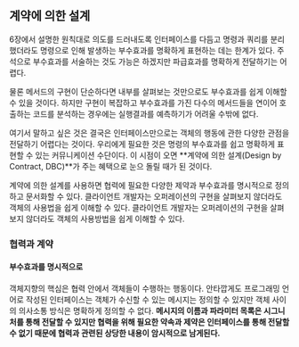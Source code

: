 ## 계약에 의한 설계

6장에서 설명한 원칙대로 의도를 드러내도록 인터페이스를 다듬고 명령과 쿼리를 분리했더라도 명령으로 인해 발생하는 부수효과를 명확하게 표현하는 데는 한계가 있다. 주석으로 부수효과를 서술하는 것도 가능은 하겠지만 파급효과를 명확하게 전달하기는 어렵다.

물론 메서드의 구현이 단순하다면 내부를 살펴보는 것만으로도 부수효과를 쉽게 이해할 수 있을 것이다. 하지만 구현이 복잡하고 부수효과를 가진 다수의 메서드들을 연이어 호출하는 코드를 분석하는 경우에는 실행결과를 예측하기가 어려울 수밖에 없다.

여기서 말하고 싶은 것은 결국은 인터페이스만으로는 객체의 행동에 관한 다양한 관점을 전달하기 어렵다는 것이다. 우리에게 필요한 것은 명령의 부수효과를 쉽고 명확하게 표현할 수 있는 커뮤니케이션 수단이다. 이 시점이 오면 **계약에 의한 설계(Design by Contract, DBC)**가 주는 혜택으로 눈으 돌릴 때가 된 것이다.

계약에 의한 설계를 사용하면 협력에 필요한 다양한 제약과 부수효과를 명시적으로 정의하고 문서화할 수 있다. 클라이언트 개발자는 오퍼레이션의 구현을 살펴보지 않더라도 객체의 사용법을 쉽게 이해할 수 있다. 클라이언트 개발자는 오퍼레이션의 구현을 살펴보지 않더라도 객체의 사용방법을 쉽게 이해할 수 있다.

### 협력과 계약

#### 부수효과를 명시적으로

객체지향의 핵심은 협력 안에서 객체들이 수행하는 행동이다. 안타깝게도 프로그래밍 언어로 작성된 인터페이스는 객체가 수신할 수 있는 메시지는 정의할 수 있지만 객체 사이의 의사소통 방식은 명확하게 정의할 수 없다. **메시지의 이름과 파라미터 목록은 시그니처를 통해 전달할 수 있지만 협력을 위해 필요한 약속과 제약은 인터페이스를 통해 전달할 수 없기 때문에 협력과 관련된 상당한 내용이 암시적으로 남게된다.**

